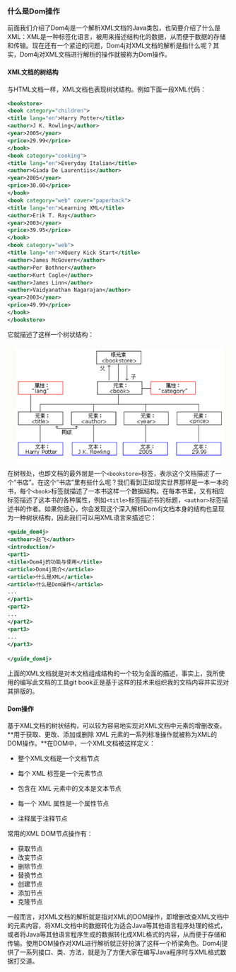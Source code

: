 ### 什么是Dom操作

前面我们介绍了Dom4j是一个解析XML文档的Java类包，也简要介绍了什么是XML：XML是一种标签化语言，被用来描述结构化的数据，从而便于数据的存储和传输。现在还有一个紧迫的问题，Dom4j对XML文档的解析是指什么呢？其实，Dom4j对XML文档进行解析的操作就被称为Dom操作。

#### XML文档的树结构

与HTML文档一样，XML文档也表现树状结构。例如下面一段XML代码：

```xml
<bookstore>
<book category="children">
<title lang="en">Harry Potter</title>
<author>J K. Rowling</author>
<year>2005</year>
<price>29.99</price>
</book>
<book category="cooking">
<title lang="en">Everyday Italian</title>
<author>Giada De Laurentiis</author>
<year>2005</year>
<price>30.00</price>
</book>
<book category="web" cover="paperback">
<title lang="en">Learning XML</title>
<author>Erik T. Ray</author>
<year>2003</year>
<price>39.95</price>
</book>
<book category="web">
<title lang="en">XQuery Kick Start</title>
<author>James McGovern</author>
<author>Per Bothner</author>
<author>Kurt Cagle</author>
<author>James Linn</author>
<author>Vaidyanathan Nagarajan</author>
<year>2003</year>
<price>49.99</price>
</book>
</bookstore>
```

它就描述了这样一个树状结构：

![](/assets/xml_tree.png)

在树根处，也即文档的最外层是一个`<bookstore>`标签，表示这个文档描述了一个“书店”。在这个“书店”里有些什么呢？我们看到正如现实世界那样是一本一本的书，每个`<book>`标签就描述了一本书这样一个数据结构。在每本书里，又有相应标签描述了这本书的各种属性，例如`<title>`标签描述书的标题，`<author>`标签描述书的作者。如果你细心，你会发现这个深入解析Dom4j文档本身的结构也呈现为一种树状结构，因此我们可以用XML语言来描述它：

```xml
<guide_dom4j>
<authour>赵飞</author>
<introduction/>
<part1>
<title>Dom4j的功能与使用</title>
<article>Dom4j简介</article>
<article>什么是XML</article>
<article>什么是Dom操作</article>
...
</part1>
<part2>
...
</part2>
<part3>
...
</part3>

</guide_dom4j>
```

上面的XML文档就是对本文档组成结构的一个较为全面的描述，事实上，我所使用的编写此文档的工具git book正是基于这样的技术来组织我的文档内容并实现对其排版的。

#### Dom操作

基于XML文档的树状结构，可以较为容易地实现对XML文档中元素的增删改查。**用于获取、更改、添加或删除 XML 元素的一系列标准操作就被称为XML的DOM操作。**在DOM中，一个XML文档被这样定义：

* 整个XML文档是一个文档节点

* 每个 XML 标签是一个元素节点

* 包含在 XML 元素中的文本是文本节点
* 每一个 XML 属性是一个属性节点
* 注释属于注释节点

常用的XML DOM节点操作有：

* 获取节点
* 改变节点
* 删除节点
* 替换节点
* 创建节点
* 添加节点
* 克隆节点

一般而言，对XML文档的解析就是指对XML的DOM操作，即增删改查XML文档中的元素内容，将XML文档中的数据转化为适合Java等其他语言程序处理的格式，或者将Java等其他语言程序生成的数据转化成XML格式的内容，从而便于存储和传输。使用DOM操作对XML进行解析就正好扮演了这样一个桥梁角色。Dom4j提供了一系列接口、类、方法，就是为了方便大家在编写Java程序时与XML格式数据打交道。


